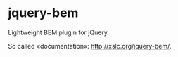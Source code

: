jquery-bem
==========

Lightweight BEM plugin for jQuery.

So called «documentation»: http://xslc.org/jquery-bem/.
